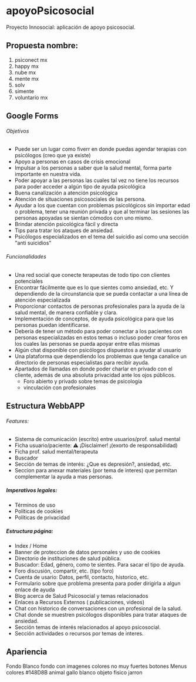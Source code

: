 # apoyoPsicosocial
Proyecto Innosocial: aplicación de apoyo psicosocial.
## Propuesta nombre:
1. psiconect mx
2. happy mx
3. nube mx
4. mente mx
5. solv
6. simente
7. voluntario mx
## Google Forms
###### Objetivos
- Puede ser un lugar como fiverr en donde puedas agendar terapias con psicólogos (creo que ya existe)
- Apoyo a personas en casos de crisis emocional
- Impulsar a los personas a saber que la salud mental, forma parte importante en nuestra vida.
- Poder apoyar a las personas las cuales tal vez no tiene los recursos para poder acceder a algún tipo de ayuda psicológica 
- Buena canalización a atención psicológica
- Atención de situaciones psicosociales de las persona. 
- Ayudar a los que cuentan con problemas psicológicos sin importar edad o problema, tener una reunión privada y que al terminar las sesiones las personas apoyadas se sientan cómodos con uno mismo.
- Brindar atención psicológica fácil y directa
- Tips para tratar los ataques de ansiedad.
- Psicólogos especializados en el tema del suicidio así como una sección "anti suicidios"

###### Funcionalidades
- Una red social que conecte terapeutas de todo tipo con clientes potenciales
- Encontrar fácilmente que es lo que sientes como ansiedad, etc. Y dependiendo de la circunstancia que se pueda contactar a una línea de atención especializada 
- Proporcionar contactos de personas profesionales para la ayuda de la salud mental,  de manera confiable y clara.
- Implementación de conceptos, de ayuda psicológica para que las personas puedan identificarse. 
- Debería de tener un método para poder conectar a los pacientes con personas especializadas en estos temas o incluso poder crear foros en los cuales las personas se pueda apoyar entre ellas mismas
- Algún chat disponible con psicólogos dispuestos a ayudar al usuario
- Una plataforma que dependiendo los problemas que tenga canalice un directorio de personas especialistas para recibir ayuda. 
- Apartados de llamadas en donde poder charlar en privado con el cliente, además de una absoluta privacidad ante los ojos públicos.
  - Foro abierto y privado sobre temas de psicología
  - vinculación con profesionales

## Estructura WebbAPP
###### Features:
- Sistema de comunicación (escrito) entre usuarios/prof. salud mental
- Ficha usuario/paciente: ⚠️ ¡Disclaimer! ¡(exorto de responsabilidad)
- Ficha prof. salud mental/terapeuta
- Buscador
- Sección de temas de interés: ¿Que es depresión?, ansiedad, etc.
- Seccion para anexar materiales (por tema de interes) que permitan complementar la ayuda a mas personas.

##### Imperativos legales:
- Términos de uso
- Políticas de cookies
- Políticas de privacidad

##### Estructura página:
- Index / Home
- Banner de proteccion de datos personales y uso de cookies
- Directorio de instituciones de salud pública.
- Buscador: Edad, género, como te sientes. Para sacar el tipo de ayuda.
- Foro discusión, compartir, etc. (tipo foro)
- Cuenta de usario: Datos, perfil, contacto, historico, etc.
- Formulario  sobre que problema  presenta para poder dirigirla a algun enlace de ayuda
- Blog acerca de Salud Psicosocial y temas relacionados
- Enlaces a Recursos Externos ( publicaciones, videos)
- Chat con historico de conversaciones con un profesional de la salud.
- Chat donde se muestren psicólogos disponibles para tratar ataques de ansiedad.
- Sección temas de interés relacionados al apoyo psicosocial.
- Sección actividades o recursos por temas de interes.

## Apariencia
Fondo Blanco
fondo con imagenes colores no muy fuertes
botones Menus colores #148D8B
animal gallo blanco
objeto fisico jarron
